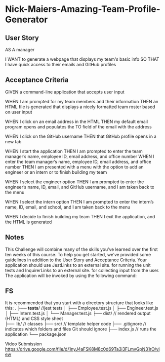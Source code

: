 # Nick-Maiers-Amazing-Team-Profile-Generator

## User Story

AS A manager

I WANT to generate a webpage that displays my team's basic info
SO THAT I have quick access to their emails and GitHub profiles

## Acceptance Criteria

GIVEN a command-line application that accepts user input

WHEN I am prompted for my team members and their information
THEN an HTML file is generated that displays a nicely formatted team roster based on user input

WHEN I click on an email address in the HTML
THEN my default email program opens and populates the TO field of the email with the address

WHEN I click on the GitHub username
THEN that GitHub profile opens in a new tab

WHEN I start the application
THEN I am prompted to enter the team manager’s name, employee ID, email address, and office number
WHEN I enter the team manager’s name, employee ID, email address, and office number
THEN I am presented with a menu with the option to add an engineer or an intern or to finish building my team

WHEN I select the engineer option
THEN I am prompted to enter the engineer’s name, ID, email, and GitHub username, and I am taken back to the menu

WHEN I select the intern option
THEN I am prompted to enter the intern’s name, ID, email, and school, and I am taken back to the menu

WHEN I decide to finish building my team
THEN I exit the application, and the HTML is generated

## Notes

This Challenge will combine many of the skills you’ve learned over the first ten weeks of this course. To help you get started, we’ve provided some guidelines in addition to the User Story and Acceptance Criteria.
Your application should use JestLinks to an external site. for running the unit tests and InquirerLinks to an external site. for collecting input from the user. The application will be invoked by using the following command:

## FS

It is recommended that you start with a directory structure that looks like this:
.
├── __tests__/             //jest tests
│   ├── Employee.test.js
│   ├── Engineer.test.js
│   ├── Intern.test.js
│   └── Manager.test.js
├── dist/                  // rendered output (HTML) and CSS style sheet      
├── lib/                   // classes
├── src/                   // template helper code 
├── .gitignore             // indicates which folders and files Git should ignore
├── index.js               // runs the application
└── package.json         

Video Submission
https://drive.google.com/file/d/1nyJ4aFSK8M8c0d69Ta3i3FLmvGpN31rO/view
